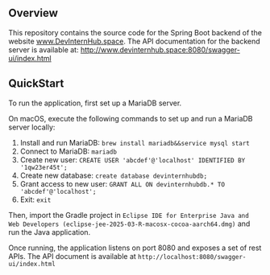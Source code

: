 ## Overview
This repository contains the source code for the Spring Boot backend of the website www.DevInternHub.space. 
The API documentation for the backend server is available at: http://www.devinternhub.space:8080/swagger-ui/index.html

## QuickStart
To run the application, first set up a MariaDB server.

On macOS, execute the following commands to set up and run a MariaDB server locally:
1. Install and run MariaDB: `brew install mariadb&&service mysql start`
2. Connect to MariaDB: `mariadb`
3. Create new user: `CREATE USER 'abcdef'@'localhost' IDENTIFIED BY '1qw23er45t';`
4. Create new database: `create database devinternhubdb;`
5. Grant access to new user: `GRANT ALL ON devinternhubdb.* TO 'abcdef'@'localhost';`
6. Exit: `exit`


Then, import the Gradle project in `Eclipse IDE for Enterprise Java and Web Developers (eclipse-jee-2025-03-R-macosx-cocoa-aarch64.dmg)` and run the Java application.

Once running, the application listens on port 8080 and exposes a set of rest APIs.
The API document is available at `http://localhost:8080/swagger-ui/index.html`
